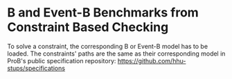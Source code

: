 # B and Event-B Benchmarks from Constraint Based Checking

To solve a constraint, the corresponding B or Event-B model has to be loaded.
The constraints' paths are the same as their corresponding model in ProB's public specification repository: https://github.com/hhu-stups/specifications
